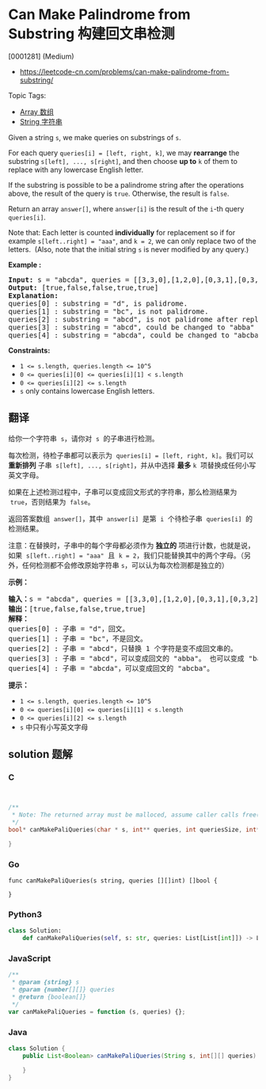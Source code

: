 # Can Make Palindrome from Substring 构建回文串检测

[0001281] (Medium)

- https://leetcode-cn.com/problems/can-make-palindrome-from-substring/

Topic Tags:

- [Array 数组](https://leetcode-cn.com/tag/array/)
- [String 字符串](https://leetcode-cn.com/tag/string/)

Given a string `s`, we make queries on substrings of `s`.

For each query `queries[i] = [left, right, k]`, we may **rearrange** the substring `s[left], ..., s[right]`, and then choose **up to** `k` of them to replace with any lowercase English letter.

If the substring is possible to be a palindrome string after the operations above, the result of the query is `true`. Otherwise, the result is `false`.

Return an array `answer[]`, where `answer[i]` is the result of the `i`\-th query `queries[i]`.

Note that: Each letter is counted **individually** for replacement so if for example `s[left..right] = "aaa"`, and `k = 2`, we can only replace two of the letters.  (Also, note that the initial string `s` is never modified by any query.)

**Example :**

<pre><strong>Input:</strong> s = "abcda", queries = [[3,3,0],[1,2,0],[0,3,1],[0,3,2],[0,4,1]]
<strong>Output:</strong> [true,false,false,true,true]
<strong>Explanation:</strong>
queries[0] : substring = "d", is palidrome.
queries[1] :&nbsp;substring = "bc", is not palidrome.
queries[2] :&nbsp;substring = "abcd", is not palidrome after replacing only 1 character.
queries[3] :&nbsp;substring = "abcd", could be changed to "abba" which is palidrome. Also this can be changed to "baab" first rearrange it "bacd" then replace "cd" with "ab".
queries[4] :&nbsp;substring = "abcda",&nbsp;could be changed to "abcba" which is palidrome.
</pre>

**Constraints:**

- `1 <= s.length, queries.length <= 10^5`
- `0 <= queries[i][0] <= queries[i][1] < s.length`
- `0 <= queries[i][2] <= s.length`
- `s` only contains lowercase English letters.

## 翻译

给你一个字符串  `s`，请你对  `s`  的子串进行检测。

每次检测，待检子串都可以表示为  `queries[i] = [left, right, k]`。我们可以 **重新排列** 子串  `s[left], ..., s[right]`，并从中选择 **最多** `k`  项替换成任何小写英文字母。

如果在上述检测过程中，子串可以变成回文形式的字符串，那么检测结果为  `true`，否则结果为  `false`。

返回答案数组  `answer[]`，其中  `answer[i]`  是第  `i`  个待检子串  `queries[i]`  的检测结果。

注意：在替换时，子串中的每个字母都必须作为 **独立的** 项进行计数，也就是说，如果  `s[left..right] = "aaa"`  且  `k = 2`，我们只能替换其中的两个字母。（另外，任何检测都不会修改原始字符串 `s`，可以认为每次检测都是独立的）

**示例：**

<pre><strong>输入：</strong>s = "abcda", queries = [[3,3,0],[1,2,0],[0,3,1],[0,3,2],[0,4,1]]
<strong>输出：</strong>[true,false,false,true,true]
<strong>解释：</strong>
queries[0] : 子串 = "d"，回文。
queries[1] :&nbsp;子串 = "bc"，不是回文。
queries[2] :&nbsp;子串 = "abcd"，只替换 1 个字符是变不成回文串的。
queries[3] :&nbsp;子串 = "abcd"，可以变成回文的 "abba"。 也可以变成 "baab"，先重新排序变成 "bacd"，然后把 "cd" 替换为 "ab"。
queries[4] :&nbsp;子串 = "abcda"，可以变成回文的 "abcba"。
</pre>

**提示：**

- `1 <= s.length, queries.length <= 10^5`
- `0 <= queries[i][0] <= queries[i][1] < s.length`
- `0 <= queries[i][2] <= s.length`
- `s` 中只有小写英文字母

## solution 题解

### C

```c


/**
 * Note: The returned array must be malloced, assume caller calls free().
 */
bool* canMakePaliQueries(char * s, int** queries, int queriesSize, int* queriesColSize, int* returnSize){

}


```

### Go

```golang
func canMakePaliQueries(s string, queries [][]int) []bool {

}
```

### Python3

```python
class Solution:
    def canMakePaliQueries(self, s: str, queries: List[List[int]]) -> List[bool]:

```

### JavaScript

```javascript
/**
 * @param {string} s
 * @param {number[][]} queries
 * @return {boolean[]}
 */
var canMakePaliQueries = function (s, queries) {};
```

### Java

```java
class Solution {
    public List<Boolean> canMakePaliQueries(String s, int[][] queries) {

    }
}
```
